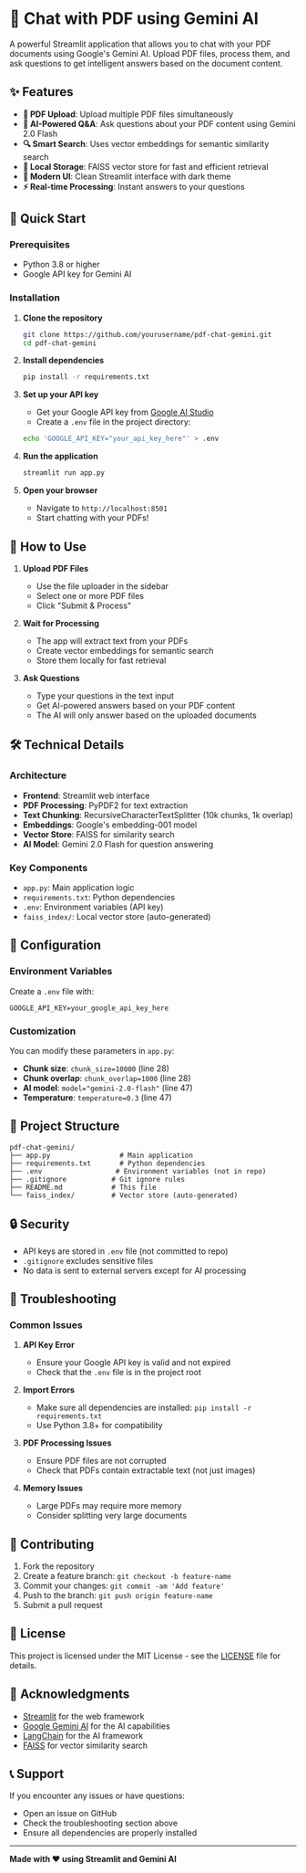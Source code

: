 # 📄 Chat with PDF using Gemini AI

A powerful Streamlit application that allows you to chat with your PDF documents using Google's Gemini AI. Upload PDF files, process them, and ask questions to get intelligent answers based on the document content.

## ✨ Features

- **📄 PDF Upload**: Upload multiple PDF files simultaneously
- **🤖 AI-Powered Q&A**: Ask questions about your PDF content using Gemini 2.0 Flash
- **🔍 Smart Search**: Uses vector embeddings for semantic similarity search
- **💾 Local Storage**: FAISS vector store for fast and efficient retrieval
- **🎨 Modern UI**: Clean Streamlit interface with dark theme
- **⚡ Real-time Processing**: Instant answers to your questions

## 🚀 Quick Start

### Prerequisites

- Python 3.8 or higher
- Google API key for Gemini AI

### Installation

1. **Clone the repository**
   ```bash
   git clone https://github.com/yourusername/pdf-chat-gemini.git
   cd pdf-chat-gemini
   ```

2. **Install dependencies**
   ```bash
   pip install -r requirements.txt
   ```

3. **Set up your API key**
   - Get your Google API key from [Google AI Studio](https://makersuite.google.com/app/apikey)
   - Create a `.env` file in the project directory:
   ```bash
   echo 'GOOGLE_API_KEY="your_api_key_here"' > .env
   ```

4. **Run the application**
   ```bash
   streamlit run app.py
   ```

5. **Open your browser**
   - Navigate to `http://localhost:8501`
   - Start chatting with your PDFs!

## 📖 How to Use

1. **Upload PDF Files**
   - Use the file uploader in the sidebar
   - Select one or more PDF files
   - Click "Submit & Process"

2. **Wait for Processing**
   - The app will extract text from your PDFs
   - Create vector embeddings for semantic search
   - Store them locally for fast retrieval

3. **Ask Questions**
   - Type your questions in the text input
   - Get AI-powered answers based on your PDF content
   - The AI will only answer based on the uploaded documents

## 🛠️ Technical Details

### Architecture

- **Frontend**: Streamlit web interface
- **PDF Processing**: PyPDF2 for text extraction
- **Text Chunking**: RecursiveCharacterTextSplitter (10k chunks, 1k overlap)
- **Embeddings**: Google's embedding-001 model
- **Vector Store**: FAISS for similarity search
- **AI Model**: Gemini 2.0 Flash for question answering

### Key Components

- `app.py`: Main application logic
- `requirements.txt`: Python dependencies
- `.env`: Environment variables (API key)
- `faiss_index/`: Local vector store (auto-generated)

## 🔧 Configuration

### Environment Variables

Create a `.env` file with:
```
GOOGLE_API_KEY=your_google_api_key_here
```

### Customization

You can modify these parameters in `app.py`:
- **Chunk size**: `chunk_size=10000` (line 28)
- **Chunk overlap**: `chunk_overlap=1000` (line 28)
- **AI model**: `model="gemini-2.0-flash"` (line 47)
- **Temperature**: `temperature=0.3` (line 47)

## 📁 Project Structure

```
pdf-chat-gemini/
├── app.py                 # Main application
├── requirements.txt       # Python dependencies
├── .env                  # Environment variables (not in repo)
├── .gitignore           # Git ignore rules
├── README.md            # This file
└── faiss_index/         # Vector store (auto-generated)
```

## 🔒 Security

- API keys are stored in `.env` file (not committed to repo)
- `.gitignore` excludes sensitive files
- No data is sent to external servers except for AI processing

## 🐛 Troubleshooting

### Common Issues

1. **API Key Error**
   - Ensure your Google API key is valid and not expired
   - Check that the `.env` file is in the project root

2. **Import Errors**
   - Make sure all dependencies are installed: `pip install -r requirements.txt`
   - Use Python 3.8+ for compatibility

3. **PDF Processing Issues**
   - Ensure PDF files are not corrupted
   - Check that PDFs contain extractable text (not just images)

4. **Memory Issues**
   - Large PDFs may require more memory
   - Consider splitting very large documents

## 🤝 Contributing

1. Fork the repository
2. Create a feature branch: `git checkout -b feature-name`
3. Commit your changes: `git commit -am 'Add feature'`
4. Push to the branch: `git push origin feature-name`
5. Submit a pull request

## 📄 License

This project is licensed under the MIT License - see the [LICENSE](LICENSE) file for details.

## 🙏 Acknowledgments

- [Streamlit](https://streamlit.io/) for the web framework
- [Google Gemini AI](https://ai.google.dev/) for the AI capabilities
- [LangChain](https://langchain.com/) for the AI framework
- [FAISS](https://github.com/facebookresearch/faiss) for vector similarity search

## 📞 Support

If you encounter any issues or have questions:
- Open an issue on GitHub
- Check the troubleshooting section above
- Ensure all dependencies are properly installed

---

**Made with ❤️ using Streamlit and Gemini AI** 
